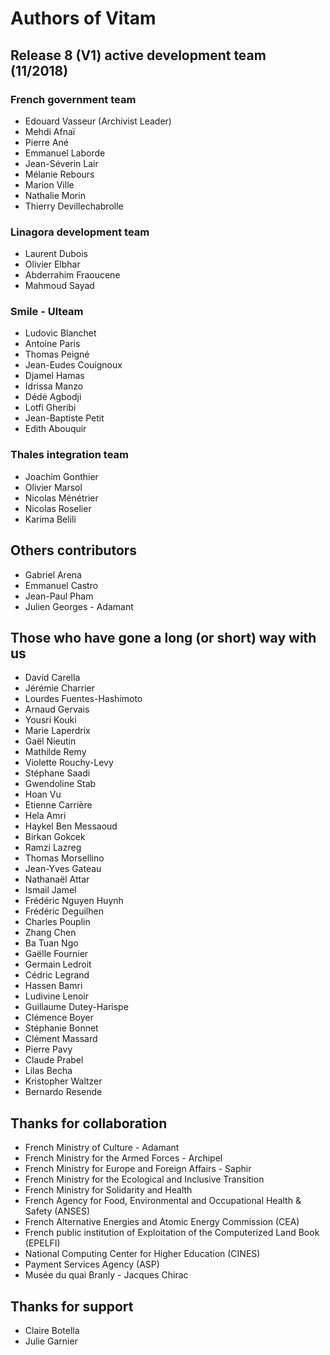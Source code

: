 # Authors of Vitam

## Release 8 (V1) active development team (11/2018)

### French government team

* Edouard Vasseur (Archivist Leader)
* Mehdi Afnaï
* Pierre Ané
* Emmanuel Laborde
* Jean-Séverin Lair
* Mélanie Rebours
* Marion Ville
* Nathalie Morin
* Thierry Devillechabrolle

### Linagora development team

* Laurent Dubois
* Olivier Elbhar
* Abderrahim Fraoucene
* Mahmoud Sayad

### Smile - Ulteam

* Ludovic Blanchet
* Antoine Paris
* Thomas Peigné
* Jean-Eudes Couignoux
* Djamel Hamas
* Idrissa Manzo
* Dédé Agbodji
* Lotfi Gheribi
* Jean-Baptiste Petit
* Edith Abouquir

### Thales integration team

* Joachim Gonthier
* Olivier Marsol
* Nicolas Ménétrier
* Nicolas Roselier
* Karima Belili

## Others contributors
* Gabriel Arena
* Emmanuel Castro
* Jean-Paul Pham
* Julien Georges - Adamant


## Those who have gone a long (or short) way with us

* David Carella
* Jérémie Charrier
* Lourdes Fuentes-Hashimoto
* Arnaud Gervais
* Yousri Kouki
* Marie Laperdrix
* Gaël Nieutin
* Mathilde Remy
* Violette Rouchy-Levy
* Stéphane Saadi
* Gwendoline Stab
* Hoan Vu
* Etienne Carrière
* Hela Amri
* Haykel Ben Messaoud
* Birkan Gokcek
* Ramzi Lazreg
* Thomas Morsellino
* Jean-Yves Gateau
* Nathanaël Attar
* Ismail Jamel
* Frédéric Nguyen Huynh
* Frédéric Deguilhen
* Charles Pouplin
* Zhang Chen
* Ba Tuan Ngo
* Gaëlle Fournier
* Germain Ledroit
* Cédric Legrand
* Hassen Bamri
* Ludivine Lenoir
* Guillaume Dutey-Harispe
* Clémence Boyer
* Stéphanie Bonnet
* Clément Massard
* Pierre Pavy
* Claude Prabel
* Lilas Becha
* Kristopher Waltzer
* Bernardo Resende


## Thanks for collaboration

* French Ministry of Culture - Adamant
* French Ministry for the Armed Forces - Archipel
* French Ministry for Europe and Foreign Affairs - Saphir
* French Ministry for the Ecological and Inclusive Transition
* French Ministry for Solidarity and Health
* French Agency for Food, Environmental and Occupational Health & Safety (ANSES)
* French Alternative Energies and Atomic Energy Commission (CEA)
* French public institution of Exploitation of the Computerized Land Book (EPELFI)
* National Computing Center for Higher Education (CINES)
* Payment Services Agency (ASP)
* Musée du quai Branly - Jacques Chirac

## Thanks for support

* Claire Botella
* Julie Garnier
